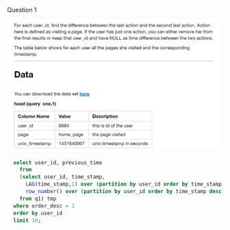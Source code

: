 Question 1

<img src = "https://github.com/wenbo5565/misc/blob/master/mysql/question/question1.PNG">

```sql
  select user_id, previous_time
	from
    (select user_id, time_stamp,
      LAG(time_stamp,1) over (partition by user_id order by time_stamp) as previous_time,
      row_number() over (partition by user_id order by time_stamp desc) as order_desc
    from q1) tmp
  where order_desc = 1
  order by user_id
  limit 10;
```
